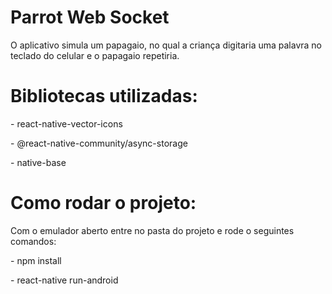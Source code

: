 # Parrot Web Socket
O aplicativo simula um papagaio, no qual a criança digitaria uma palavra no teclado do celular e o papagaio repetiria. 

# Bibliotecas utilizadas: 
<p> - react-native-vector-icons</p>
<p> - @react-native-community/async-storage</p>
<p> - native-base</p>


# Como rodar o projeto:

<p> Com o emulador aberto entre no pasta do projeto e rode o seguintes comandos: </p>
<p> - npm install </p>
<p> - react-native run-android </p>


